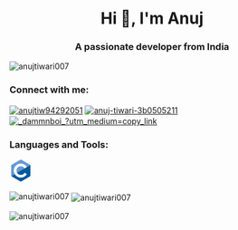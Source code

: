 <h1 align="center">Hi 👋, I'm  Anuj</h1>
<h3 align="center">A passionate developer from India</h3>

<p align="left"> <img src="https://komarev.com/ghpvc/?username=anujtiwari007&label=Profile%20views&color=0e75b6&style=flat" alt="anujtiwari007" /> </p>

<h3 align="left">Connect with me:</h3>
<p align="left">
<a href="https://twitter.com/anujtiw94292051" target="blank"><img align="center" src="https://raw.githubusercontent.com/rahuldkjain/github-profile-readme-generator/master/src/images/icons/Social/twitter.svg" alt="anujtiw94292051" height="30" width="40" /></a>
<a href="https://linkedin.com/in/anuj-tiwari-3b0505211" target="blank"><img align="center" src="https://raw.githubusercontent.com/rahuldkjain/github-profile-readme-generator/master/src/images/icons/Social/linked-in-alt.svg" alt="anuj-tiwari-3b0505211" height="30" width="40" /></a>
<a href="https://instagram.com/_dammnboi_?utm_medium=copy_link" target="blank"><img align="center" src="https://raw.githubusercontent.com/rahuldkjain/github-profile-readme-generator/master/src/images/icons/Social/instagram.svg" alt="_dammnboi_?utm_medium=copy_link" height="30" width="40" /></a>
</p>

<h3 align="left">Languages and Tools:</h3>
<p align="left"> <a href="https://www.cprogramming.com/" target="_blank"> <img src="https://raw.githubusercontent.com/devicons/devicon/master/icons/c/c-original.svg" alt="c" width="40" height="40"/> </a> </p>

<p><img align="left" src="https://github-readme-stats.vercel.app/api/top-langs?username=anujtiwari007&show_icons=true&locale=en&layout=compact" alt="anujtiwari007" /></p>

<p>&nbsp;<img align="center" src="https://github-readme-stats.vercel.app/api?username=anujtiwari007&show_icons=true&locale=en" alt="anujtiwari007" /></p>

<p><img align="center" src="https://github-readme-streak-stats.herokuapp.com/?user=anujtiwari007&" alt="anujtiwari007" /></p>

